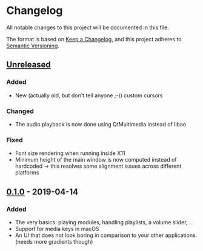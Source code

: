 # Changelog
All notable changes to this project will be documented in this file.

The format is based on [Keep a Changelog](https://keepachangelog.com/en/1.0.0/),
and this project adheres to [Semantic Versioning](https://semver.org/spec/v2.0.0.html).

## [Unreleased]
### Added
- New (actually old, but don't tell anyone ;-)) custom cursors

### Changed
- The audio playback is now done using QtMultimedia instead of libao

### Fixed
- Font size rendering when running inside X11
- Minimum height of the main window is now computed instead of hardcoded -> this
  resolves some alignment issues across different platforms

## [0.1.0] - 2019-04-14
### Added
- The very basics: playing modules, handling playlists, a volume slider, ...
- Support for media keys in macOS
- An UI that does not look boring in comparison to your other applications.
  (needs more gradients though)

[Unreleased]: https://github.com/nilsding/foxbox/compare/0.1.0...HEAD
[0.1.0]: https://github.com/nilsding/foxbox/releases/tag/0.1.0
